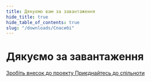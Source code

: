 ```yaml
---
title: Дякуємо вам за завантаження
hide_title: true
hide_table_of_contents: true
slug: "/downloads/Спасибі"
---
```


<div className="text-center margin-top--xl">

# Дякуємо за завантаження

<div className="row margin-bottom--lg padding--sm flex-center">
<a className="button button--outline button--warning button--lg margin--sm" href="/contributing">
  Зробіть внесок до проекту
</a>
<a className="button button--outline button--info button--lg margin--sm" href="https://linwood.dev/matrix">
  Приєднайтесь до спільноти
</a>

</div>

</div>
